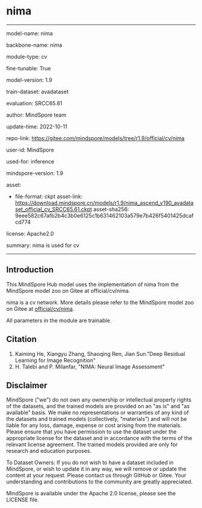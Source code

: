 # nima

---

model-name: nima

backbone-name: nima

module-type: cv

fine-tunable: True

model-version: 1.9

train-dataset: avadataset

evaluation: SRCC65.61

author: MindSpore team

update-time: 2022-10-11

repo-link: <https://gitee.com/mindspore/models/tree/r1.9/official/cv/nima>

user-id: MindSpore

used-for: inference

mindspore-version: 1.9

asset:

-
    file-format: ckpt
    asset-link: <https://download.mindspore.cn/models/r1.9/nima_ascend_v190_avadataset_official_cv_SRCC65.61.ckpt>
    asset-sha256: 9eee582c67afb2b4c3b0e6125c1b631462103a579e7b426f5401425dcafcd774

license: Apache2.0

summary: nima is used for cv

---

## Introduction

This MindSpore Hub model uses the implementation of nima from the MindSpore model zoo on Gitee at official/cv/nima.

nima is a cv network. More details please refer to the MindSpore model zoo on Gitee at [official/cv/nima](https://gitee.com/mindspore/models/blob/r1.9/official/cv/nima/README.md).

All parameters in the module are trainable.

## Citation

1. Kaiming He, Xiangyu Zhang, Shaoqing Ren, Jian Sun."Deep Residual Learning for Image Recognition"
2. H. Talebi and P. Milanfar, "NIMA: Neural Image Assessment"

## Disclaimer

MindSpore ("we") do not own any ownership or intellectual property rights of the datasets, and the trained models are provided on an "as is" and "as available" basis. We make no representations or warranties of any kind of the datasets and trained models (collectively, “materials”) and will not be liable for any loss, damage, expense or cost arising from the materials. Please ensure that you have permission to use the dataset under the appropriate license for the dataset and in accordance with the terms of the relevant license agreement. The trained models provided are only for research and education purposes.

To Dataset Owners: If you do not wish to have a dataset included in MindSpore, or wish to update it in any way, we will remove or update the content at your request. Please contact us through GitHub or Gitee. Your understanding and contributions to the community are greatly appreciated.

MindSpore is available under the Apache 2.0 license, please see the LICENSE file.
